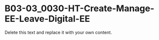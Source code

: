 

# B03-03_0030-HT-Create-Manage-EE-Leave-Digital-EE

Delete this text and replace it with your own content.
